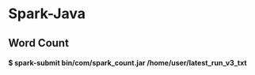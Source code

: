 # Spark-Java

## Word Count

#### $ spark-submit bin/com/spark_count.jar /home/user/latest_run_v3_txt
